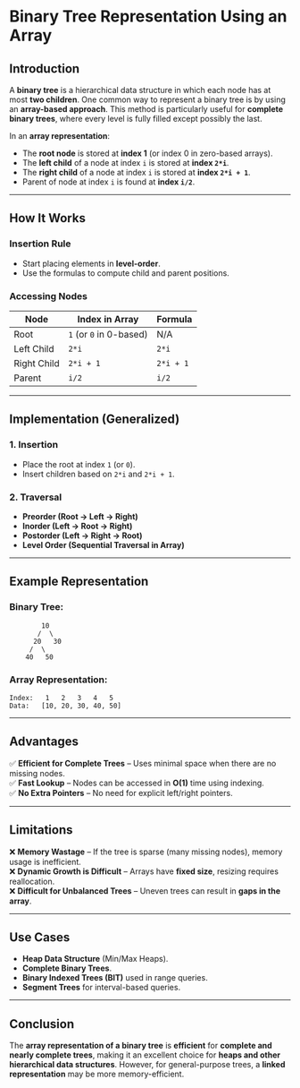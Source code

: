 # **Binary Tree Representation Using an Array**

## **Introduction**
A **binary tree** is a hierarchical data structure in which each node has at most **two children**. One common way to represent a binary tree is by using an **array-based approach**. This method is particularly useful for **complete binary trees**, where every level is fully filled except possibly the last.

In an **array representation**:
- The **root node** is stored at **index 1** (or index 0 in zero-based arrays).
- The **left child** of a node at index `i` is stored at **index `2*i`**.
- The **right child** of a node at index `i` is stored at **index `2*i + 1`**.
- Parent of node at index `i` is found at **index `i/2`**.

---

## **How It Works**
### **Insertion Rule**
- Start placing elements in **level-order**.
- Use the formulas to compute child and parent positions.

### **Accessing Nodes**
| **Node**     | **Index in Array** | **Formula** |
|-------------|----------------|-----------|
| Root        | `1` (or `0` in 0-based) | N/A |
| Left Child  | `2*i`           | `2*i` |
| Right Child | `2*i + 1`       | `2*i + 1` |
| Parent      | `i/2`           | `i/2` |

---

## **Implementation (Generalized)**
### **1. Insertion**
- Place the root at index `1` (or `0`).
- Insert children based on `2*i` and `2*i + 1`.

### **2. Traversal**
- **Preorder (Root → Left → Right)**
- **Inorder (Left → Root → Right)**
- **Postorder (Left → Right → Root)**
- **Level Order (Sequential Traversal in Array)**

---

## **Example Representation**
### **Binary Tree:**
```
        10
       /  \
      20   30
     /  \
    40   50
```

### **Array Representation:**
```
Index:   1   2   3   4   5
Data:   [10, 20, 30, 40, 50]
```

---

## **Advantages**
✅ **Efficient for Complete Trees** – Uses minimal space when there are no missing nodes.  
✅ **Fast Lookup** – Nodes can be accessed in **O(1)** time using indexing.  
✅ **No Extra Pointers** – No need for explicit left/right pointers.

---

## **Limitations**
❌ **Memory Wastage** – If the tree is sparse (many missing nodes), memory usage is inefficient.  
❌ **Dynamic Growth is Difficult** – Arrays have **fixed size**, resizing requires reallocation.  
❌ **Difficult for Unbalanced Trees** – Uneven trees can result in **gaps in the array**.

---

## **Use Cases**
- **Heap Data Structure** (Min/Max Heaps).  
- **Complete Binary Trees**.  
- **Binary Indexed Trees (BIT)** used in range queries.  
- **Segment Trees** for interval-based queries.  

---

## **Conclusion**
The **array representation of a binary tree** is **efficient** for **complete and nearly complete trees**, making it an excellent choice for **heaps and other hierarchical data structures**. However, for general-purpose trees, a **linked representation** may be more memory-efficient.
